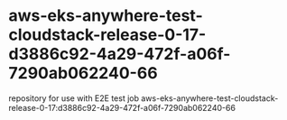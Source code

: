 # aws-eks-anywhere-test-cloudstack-release-0-17-d3886c92-4a29-472f-a06f-7290ab062240-66
repository for use with E2E test job aws-eks-anywhere-test-cloudstack-release-0-17:d3886c92-4a29-472f-a06f-7290ab062240-66
